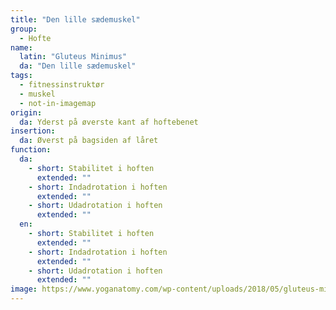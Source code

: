 ```yaml
---
title: "Den lille sædemuskel"
group:
  - Hofte
name:
  latin: "Gluteus Minimus"
  da: "Den lille sædemuskel"
tags:
  - fitnessinstruktør
  - muskel
  - not-in-imagemap
origin: 
  da: Yderst på øverste kant af hoftebenet
insertion: 
  da: Øverst på bagsiden af låret
function:
  da:
    - short: Stabilitet i hoften
      extended: ""
    - short: Indadrotation i hoften
      extended: ""
    - short: Udadrotation i hoften
      extended: ""
  en:
    - short: Stabilitet i hoften
      extended: ""
    - short: Indadrotation i hoften
      extended: ""
    - short: Udadrotation i hoften
      extended: ""
image: https://www.yoganatomy.com/wp-content/uploads/2018/05/gluteus-minimus-muscle-1.png
---
```

